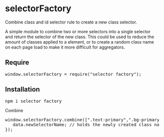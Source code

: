 # selectorFactory
Combine class and id selector rule to create a new class selector.

A simple module to combine two or more selectors into a single selector and return the selector of the new class. This could be used to reduce the amount of classes applied to a element, or to create a random class name on each page load to make it more difficult for aggregators.

<h2>Require</h2>

<pre>
window.selectorFactory = require("selector_factory");
</pre>

<h2>Installation</h2>

<pre>
npm i selector_factory
</pre>

Combine
<pre>
window.selectorFactory.combine([".text-primary",".bg-primary"]).then(function(data){
   data.newSelectorName; // holds the newly created class name
});  
</pre>
